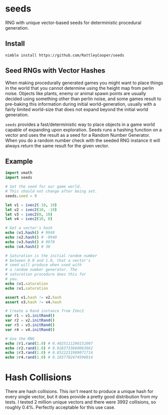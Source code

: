# seeds
 RNG with unique vector-based seeds for deterministic procedural generation.

## Install

`nimble install https://github.com/RattleyCooper/seeds`

## Seed RNGs with Vector Hashes

When making procedurally generated games you might want to place things in the world that you cannot determine using the height map from perlin noise. Objects like plants, enemy or animal spawn points are usually decided using something other than perlin noise, and some games result to pre-baking this information during initial world-generation, usually with a fairly limited world-size that does not expand beyond the initial world generation.

`seeds` provides a fast/deterministic way to place objects in a game world capable of expanding upon exploration. Seeds runs a hashing function on a vector and uses the result as a seed for a Random Number Generator. When you do a random number check with the seeded RNG instance it will always return the same result for the given vector.

## Example

```nim
import vmath
import seeds

# Set the seed for our game world.
# This should not change after being set.
seeds.seed = 9

let v1 = ivec2(-10, 10)
let v2 = ivec2(10, -10)
let v3 = ivec2(0, 10)
let v4 = ivec2(10, 0)

# Get a vector's hash
echo $v1.hash() # 9940
echo $v2.hash() # -9940
echo $v3.hash() # 9970
echo $v4.hash() # 30

# Saturation is the initial random number
# between 0.0 and 1.0, that a vector's
# seed will produce when used with 
# a random number generator. The
# saturation procedure does this for
# you.
echo $v1.saturation
echo $v1.saturation

assert v1.hash != v2.hash
assert v3.hash != v4.hash

# Create a Rand instance from IVec2
var r1 = v1.initRand()
var r2 = v2.initRand()
var r3 = v3.initRand()
var r4 = v4.initRand()

# Use the RNG
echo $r1.rand(1.0) # 0.4025111290151007
echo $r2.rand(1.0) # 0.9283733660063962
echo $r3.rand(1.0) # 0.8522231909071714
echo $r4.rand(1.0) # 0.1037782474596014
```

# Hash Collisions

There are hash collisions. This isn't meant to produce a unique hash for every single vector, but it does provide a pretty good distribution from my tests. I tested 2 million unique vectors and there were 3992 collisions, so roughly 0.4%. Perfectly acceptable for this use case.
